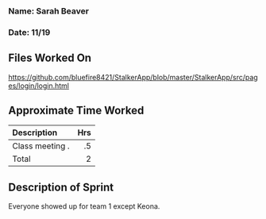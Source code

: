 ### Name: Sarah Beaver
### Date: 11/19

## Files Worked On
https://github.com/bluefire8421/StalkerApp/blob/master/StalkerApp/src/pages/login/login.html



## Approximate Time Worked

| Description                        | Hrs  |
| :--------------------------------- | ---: |
| Class meeting .                    | .5   |
| Total                              | 2    |

## Description of Sprint

Everyone showed up for team 1 except Keona.

